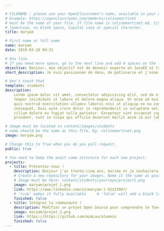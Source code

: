 ```yaml
---

# FILENAME : please use your OpenClassrooms's name, available in your url.
# Example: https://openclassrooms.com/membres/celinemartinet
# must be the name of your file. If file name is celinemartinet.md, title is celinemartinet.
# lowercase, no blank space, Capital case or special character.
title: maryam

# First name or full name
name: maryam
date: 2019-03-28 09:31

# One line.
# If you need more space, go to the next line and add 4 spaces on the left, as in 'description'.
objective: Bonjour, mon objectif est de devenir experte en JavaEE et travailler en Freelance.
short_description: Je suis passionnée de déco, de patisserie et j'aime la lecture, les sortie en famille etc.

# don't touch that
template: students
description:
    Lorem ipsum dolor sit amet, consectetur adipisicing elit, sed do eiusmod
    tempor incididunt ut labore et dolore magna aliqua. Ut enim ad minim veniam,
    quis nostrud exercitation ullamco laboris nisi ut aliquip ex ea commodo
    consequat. Duis aute irure dolor in reprehenderit in voluptate velit esse
    cillum dolore eu fugiat nulla pariatur. Excepteur sint occaecat cupidatat non
    proident, sunt in culpa qui officia deserunt mollit anim id est laborum.

# image must be located in content/images/students
# name should be the same as this file. Eg: celinemartinet.png
image: maryam.png

# Change this to True when you do you pull request.
public: true

# You need to keep the exact same structure for each new project.
projects:
  - title: Présentez-vous !
    description: Bonjour j'ai trente-cinq ans, mariée et je souhaiterais progresser en Java. Voci un lien vers mon LinkedIn.
    # Create a new repository for your images. Name it the same as your nickname and profile picture.
    # Image must be here: content/students/yourrepo/project1.png
    image: maryam/projet_1.png
    link: https://www.linkedin.com/in/maryam-l-92223067/
    # 'true' makes it fully available     # 'false' will add a black layer on the picture. IT WILL BE PUBLIC!
    finished: false
  - title: Intégrez la communauté !
    description: Modifier un projet Open Source pour comprendre le fonctionnement de Git, de Github et des pull requests. 
    image: maryam/projet_2.png
    link: https://https://github.com/mimLau/alumnis
	finished: false
---
```

